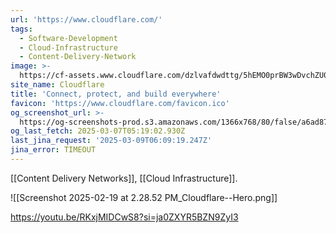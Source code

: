 ```yaml
---
url: 'https://www.cloudflare.com/'
tags:
  - Software-Development
  - Cloud-Infrastructure
  - Content-Delivery-Network
image: >-
  https://cf-assets.www.cloudflare.com/dzlvafdwdttg/5hEMO0prBW3wDvchZU0iBZ/8e05bb4c55f8906e58d09dbc861c0f22/CF_logo_horizontal_singlecolor_wht.svg
site_name: Cloudflare
title: 'Connect, protect, and build everywhere'
favicon: 'https://www.cloudflare.com/favicon.ico'
og_screenshot_url: >-
  https://og-screenshots-prod.s3.amazonaws.com/1366x768/80/false/a6ad87b96b6f44b6b903d3db0d28b0f75e62c6ec246afd9e218723c6168baad3.jpeg
og_last_fetch: 2025-03-07T05:19:02.930Z
last_jina_request: '2025-03-09T06:09:19.247Z'
jina_error: TIMEOUT
---
```

[[Content Delivery Networks]], [[Cloud Infrastructure]]. 

![[Screenshot 2025-02-19 at 2.28.52 PM_Cloudflare--Hero.png]]

https://youtu.be/RKxjMIDCwS8?si=ja0ZXYR5BZN9ZyI3
